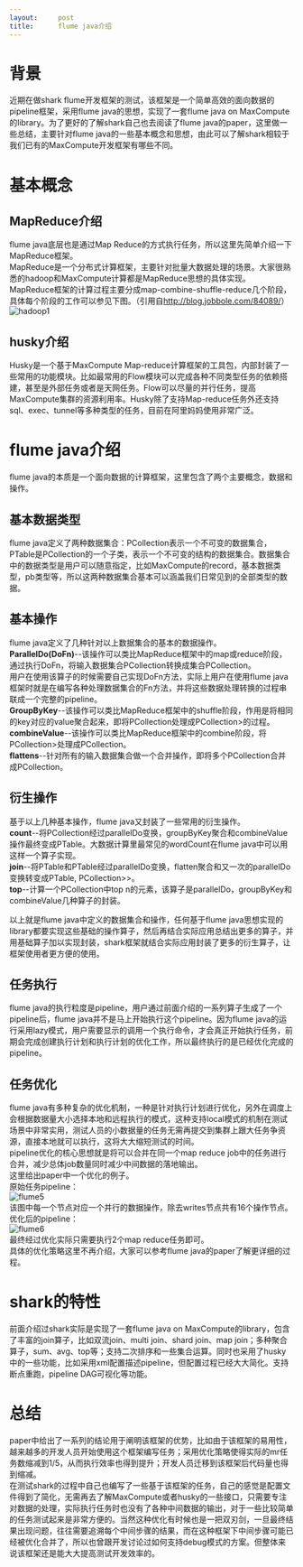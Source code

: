 ```yaml
---
layout:     post
title:      flume java介绍
---
```

<div id="article_content" class="article_content clearfix csdn-tracking-statistics" data-pid="blog" data-mod="popu_307" data-dsm="post">
								            <link rel="stylesheet" href="https://csdnimg.cn/release/phoenix/template/css/ck_htmledit_views-f76675cdea.css">
						<div class="htmledit_views" id="content_views">
                <h1 id="1">背景</h1>

<p>近期在做shark flume开发框架的测试，该框架是一个简单高效的面向数据的pipeline框架，采用flume java的思想，实现了一套flume java on MaxCompute的library。为了更好的了解shark自己也去阅读了flume java的paper，这里做一些总结，主要针对flume java的一些基本概念和思想，由此可以了解shark相较于我们已有的MaxCompute开发框架有哪些不同。</p>

<h1 id="2">基本概念</h1>

<h2 id="3">MapReduce介绍</h2>

<p>flume java底层也是通过Map Reduce的方式执行任务，所以这里先简单介绍一下MapReduce框架。<br>
MapReduce是一个分布式计算框架，主要针对批量大数据处理的场景。大家很熟悉的hadoop和MaxCompute计算都是MapReduce思想的具体实现。MapReduce框架的计算过程主要分成map-combine-shuffle-reduce几个阶段，具体每个阶段的工作可以参见下图。（引用自<a href="http://blog.jobbole.com/84089/" rel="nofollow">http://blog.jobbole.com/84089/</a>）<br><img alt="hadoop1" class="has" src="http://img1.tbcdn.cn/L1/461/1/90a4bf0cc1bd5a56a601b1440a09936fd044bf1e"></p>

<h2 id="4">husky介绍</h2>

<p>Husky是一个基于MaxCompute Map-reduce计算框架的工具包，内部封装了一些常用的功能模块。比如最常用的Flow模块可以完成各种不同类型任务的依赖搭建，甚至是外部任务或者是天网任务。Flow可以尽量的并行任务，提高MaxCompute集群的资源利用率。Husky除了支持Map-reduce任务外还支持sql、exec、tunnel等多种类型的任务，目前在阿里妈妈使用非常广泛。</p>

<h1 id="5">flume java介绍</h1>

<p>flume java的本质是一个面向数据的计算框架，这里包含了两个主要概念，数据和操作。</p>

<h2 id="6">基本数据类型</h2>

<p>flume java定义了两种数据集合：PCollection表示一个不可变的数据集合，PTable是PCollection的一个子类，表示一个不可变的结构的数据集合。数据集合中的数据类型是用户可以随意指定，比如MaxCompute的record，基本数据类型，pb类型等，所以这两种数据集合基本可以涵盖我们日常见到的全部类型的数据。</p>

<h2 id="7">基本操作</h2>

<p>flume java定义了几种针对以上数据集合的基本的数据操作。<br><strong>ParallelDo(DoFn)</strong>--该操作可以类比MapReduce框架中的map或reduce阶段，通过执行DoFn，将输入数据集合PCollection转换成集合PCollection。<br>
用户在使用该算子的时候需要自己实现DoFn方法，实际上用户在使用flume java框架时就是在编写各种处理数据集合的Fn方法，并将这些数据处理转换的过程串联成一个完整的pipeline。<br><strong>GroupByKey</strong>--该操作可以类比MapReduce框架中的shuffle阶段，作用是将相同的key对应的value聚合起来，即将PCollection处理成PCollection&gt;的过程。<br><strong>combineValue</strong>--该操作可以类比MapReduce框架中的combine阶段，将PCollection&gt;处理成PCollection。<br><strong>flattens</strong>--针对所有的输入数据集合做一个合并操作，即将多个PCollection合并成PCollection。</p>

<h2 id="8">衍生操作</h2>

<p>基于以上几种基本操作，flume java又封装了一些常用的衍生操作。<br><strong>count</strong>--将PCollection经过parallelDo变换，groupByKey聚合和combineValue操作最终变成PTable。大数据计算里最常见的wordCount在flume java中可以用这样一个算子实现。<br><strong>join</strong>--将PTable和PTable经过parallelDo变换，flatten聚合和又一次的parallelDo变换转变成PTable, PCollection&gt;&gt;。<br><strong>top</strong>--计算一个PCollection中top n的元素，该算子是parallelDo，groupByKey和combineValue几种算子的封装。</p>

<p>以上就是flume java中定义的数据集合和操作，任何基于flume java思想实现的library都要实现这些基础的操作算子，然后再结合实际应用总结出更多的算子，并用基础算子加以实现封装，shark框架就结合实际应用封装了更多的衍生算子，让框架使用者更方便的使用。</p>

<h2 id="9">任务执行</h2>

<p>flume java的执行粒度是pipeline，用户通过前面介绍的一系列算子生成了一个pipeline后，flume java并不是马上开始执行这个pipeline。因为flume java的运行采用lazy模式，用户需要显示的调用一个执行命令，才会真正开始执行任务，前期会完成创建执行计划和执行计划的优化工作，所以最终执行的是已经优化完成的pipeline。</p>

<h2 id="10">任务优化</h2>

<p>flume java有多种复杂的优化机制，一种是针对执行计划进行优化，另外在调度上会根据数据量大小选择本地和远程执行的模式，这种支持local模式的机制在测试场景中非常实用，测试人员的小数据量的任务无需再提交到集群上跟大任务争资源，直接本地就可以执行，这将大大缩短测试的时间。<br>
pipeline优化的核心思想就是将可以合并在同一个map reduce job中的任务进行合并，减少总体job数量同时减少中间数据的落地输出。<br>
这里给出paper中一个优化的例子。<br>
原始任务pipeline：<br><img alt="flume5" class="has" src="http://img4.tbcdn.cn/L1/461/1/63af808d665434c16f3b3795f150501261a82f48"><br>
该图中每一个节点对应一个并行的数据操作，除去writes节点共有16个操作节点。<br>
优化后的pipeline：<br><img alt="flume6" class="has" src="http://img4.tbcdn.cn/L1/461/1/877603a318aed8bd1458b5d42760df5731d91611"><br>
最终经过优化实际只需要执行2个map reduce任务即可。<br>
具体的优化策略这里不再介绍，大家可以参考flume java的paper了解更详细的过程。</p>

<h1 id="11">shark的特性</h1>

<p>前面介绍过shark实际是实现了一套flume java on MaxCompute的library，包含了丰富的join算子，比如双流join、multi join、shard join、map join；多种聚合算子，sum、avg、top等；支持二次排序和一些集合运算。同时也采用了husky中的一些功能，比如采用xml配置描述pipeline，但配置过程已经大大简化。支持断点重跑，pipeline DAG可视化等功能。</p>

<h1 id="12">总结</h1>

<p>paper中给出了一系列的结论用于阐明该框架的优势，比如由于该框架的易用性，越来越多的开发人员开始使用这个框架编写任务；采用优化策略使得实际的mr任务数缩减到1/5，从而执行效率也得到提升；开发人员迁移到该框架后代码量也得到缩减。<br>
在测试shark的过程中自己也编写了一些基于该框架的任务，自己的感觉是配置文件得到了简化，无需再去了解MaxCompute或者husky的一些接口，只需要专注对数据的处理，实际执行任务时也没有了各种中间数据的输出，对于一些比较简单的任务测试起来是非常方便的。当然这种优化有时候也是一把双刃剑，一旦最终结果出现问题，往往需要追溯每个中间步骤的结果，而在这种框架下中间步骤可能已经被优化合并了，所以也曾跟开发讨论过如何支持debug模式的方案。但整体来说该框架还是能大大提高测试开发效率的。</p>            </div>
                </div>
